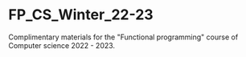 # FP_CS_Winter_22-23
Complimentary materials for the "Functional programming" course of Computer science 2022 - 2023.
